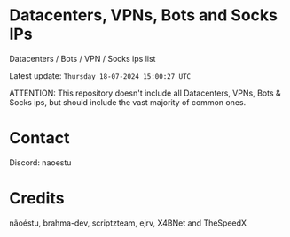 # Datacenters, VPNs, Bots and Socks IPs
 
Datacenters / Bots / VPN / Socks ips list

Latest update: `Thursday 18-07-2024 15:00:27 UTC` 

ATTENTION: This repository doesn't include all Datacenters, VPNs, Bots & Socks ips, 
but should include the vast majority of common ones.

# Contact
Discord: naoestu

# Credits
nãoéstu, brahma-dev, scriptzteam, ejrv, X4BNet and TheSpeedX
